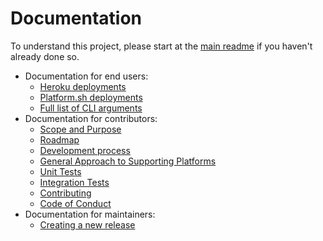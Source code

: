 Documentation
===

To understand this project, please start at the [main readme](../README.md) if you haven't already done so.

- Documentation for end users:
    - [Heroku deployments](heroku_deployments.md)
    - [Platform.sh deployments](platformsh_deployments.md)
    - [Full list of CLI arguments](cli_args.md)
- Documentation for contributors:
    - [Scope and Purpose](scope_purpose.md)
    - [Roadmap](roadmap.md)
    - [Development process](development_process.md)
    - [General Approach to Supporting Platforms](supporting_platforms.md)
    - [Unit Tests](unit_tests.md)
    - [Integration Tests](integration_tests.md)
    - [Contributing](contributing.md)
    - [Code of Conduct](code_of_conduct.md)
- Documentation for maintainers:    
    - [Creating a new release](creating_release.md)
